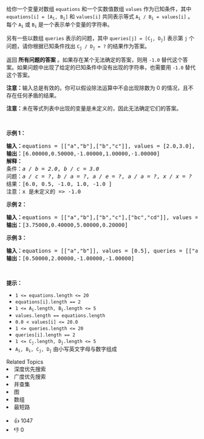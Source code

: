 <p>给你一个变量对数组 <code>equations</code> 和一个实数值数组 <code>values</code> 作为已知条件，其中 <code>equations[i] = [A<sub>i</sub>, B<sub>i</sub>]</code> 和 <code>values[i]</code> 共同表示等式 <code>A<sub>i</sub> / B<sub>i</sub> = values[i]</code> 。每个 <code>A<sub>i</sub></code> 或 <code>B<sub>i</sub></code> 是一个表示单个变量的字符串。</p>

<p>另有一些以数组 <code>queries</code> 表示的问题，其中 <code>queries[j] = [C<sub>j</sub>, D<sub>j</sub>]</code> 表示第 <code>j</code> 个问题，请你根据已知条件找出 <code>C<sub>j</sub> / D<sub>j</sub> = ?</code> 的结果作为答案。</p>

<p>返回 <strong>所有问题的答案</strong> 。如果存在某个无法确定的答案，则用 <code>-1.0</code> 替代这个答案。如果问题中出现了给定的已知条件中没有出现的字符串，也需要用 <code>-1.0</code> 替代这个答案。</p>

<p><strong>注意：</strong>输入总是有效的。你可以假设除法运算中不会出现除数为 0 的情况，且不存在任何矛盾的结果。</p>

<p><strong>注意：</strong>未在等式列表中出现的变量是未定义的，因此无法确定它们的答案。</p>

<p>&nbsp;</p>

<p><strong class="example">示例 1：</strong></p>

<pre>
<strong>输入：</strong>equations = [["a","b"],["b","c"]], values = [2.0,3.0], queries = [["a","c"],["b","a"],["a","e"],["a","a"],["x","x"]]
<strong>输出：</strong>[6.00000,0.50000,-1.00000,1.00000,-1.00000]
<strong>解释：</strong>
条件：<em>a / b = 2.0</em>, <em>b / c = 3.0</em>
问题：<em>a / c = ?</em>, <em>b / a = ?</em>, <em>a / e = ?</em>, <em>a / a = ?</em>, <em>x / x = ?</em>
结果：[6.0, 0.5, -1.0, 1.0, -1.0 ]
注意：x 是未定义的 =&gt; -1.0</pre>

<p><strong class="example">示例 2：</strong></p>

<pre>
<strong>输入：</strong>equations = [["a","b"],["b","c"],["bc","cd"]], values = [1.5,2.5,5.0], queries = [["a","c"],["c","b"],["bc","cd"],["cd","bc"]]
<strong>输出：</strong>[3.75000,0.40000,5.00000,0.20000]
</pre>

<p><strong class="example">示例 3：</strong></p>

<pre>
<strong>输入：</strong>equations = [["a","b"]], values = [0.5], queries = [["a","b"],["b","a"],["a","c"],["x","y"]]
<strong>输出：</strong>[0.50000,2.00000,-1.00000,-1.00000]
</pre>

<p>&nbsp;</p>

<p><strong>提示：</strong></p>

<ul> 
 <li><code>1 &lt;= equations.length &lt;= 20</code></li> 
 <li><code>equations[i].length == 2</code></li> 
 <li><code>1 &lt;= A<sub>i</sub>.length, B<sub>i</sub>.length &lt;= 5</code></li> 
 <li><code>values.length == equations.length</code></li> 
 <li><code>0.0 &lt; values[i] &lt;= 20.0</code></li> 
 <li><code>1 &lt;= queries.length &lt;= 20</code></li> 
 <li><code>queries[i].length == 2</code></li> 
 <li><code>1 &lt;= C<sub>j</sub>.length, D<sub>j</sub>.length &lt;= 5</code></li> 
 <li><code>A<sub>i</sub>, B<sub>i</sub>, C<sub>j</sub>, D<sub>j</sub></code> 由小写英文字母与数字组成</li> 
</ul>

<div><div>Related Topics</div><div><li>深度优先搜索</li><li>广度优先搜索</li><li>并查集</li><li>图</li><li>数组</li><li>最短路</li></div></div><br><div><li>👍 1047</li><li>👎 0</li></div>